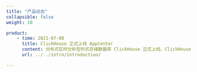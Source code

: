 ```yaml
---
title: "产品动态"
collapsible: false
weight: 10

product:
    - time: 2021-07-08
      title: ClickHouse 正式上线 AppCenter
      content: 分布式实时分析型列式存储数据库 ClickHouse 正式上线。ClickHouse 是一款高性能的、面向联机分析处理(OLAP)的、开源的、列式数据库。
      url: ../../intro/introduction/

---
```


<!-- 设置上述参数可生成产品动态页  -->

